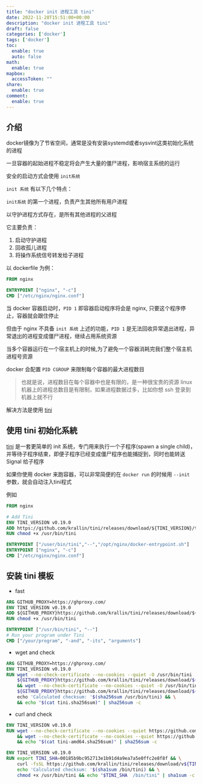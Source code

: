 ```yaml
---
title: "docker init 进程工具 tini"
date: 2022-11-28T15:51:00+00:00
description: "docker init 进程工具 tini"
draft: false
categories: ['docker']
tags: ['docker']
toc:
  enable: true
  auto: false
math:
  enable: true
mapbox:
  accessToken: ""
share:
  enable: true
comment:
  enable: true
---
```


## 介绍

docker镜像为了节省空间，通常是没有安装systemd或者sysvint这类初始化系统的进程

一旦容器的起始进程不稳定将会产生大量的僵尸进程，影响宿主系统的运行

安全的启动方式会使用 `init系统`

`init 系统` 有以下几个特点：

`init系统` 的第一个进程，负责产生其他所有用户进程

以守护进程方式存在，是所有其他进程的父进程

它主要负责：

1. 启动守护进程
2. 回收孤儿进程
3. 将操作系统信号转发给子进程

以 dockerfile 为例：

```Dockerfile
FROM nginx

ENTRYPOINT ["nginx", "-c"]
CMD ["/etc/nginx/nginx.conf"]
```

当 docker 容器启动时，`PID 1` 即容器启动程序将会是 nginx, 只要这个程序停止，容器就会跟住停止

但由于 nginx 不具备 `init 系统` 上述的功能，`PID 1` 是无法回收异常退出进程，异常退出的进程变成僵尸进程，继续占用系统资源

当多个容器运行在一个宿主机上的时候,为了避免一个容器消耗完我们整个宿主机进程号资源

docker 会配置 `PID CGROUP` 来限制每个容器的最大进程数目

> 也就是说，进程数目在每个容器中也是有限的，是一种很宝贵的资源
> linux 机器上的进程总数目是有限制，如果进程数据过多，比如你想 ssh 登录到机器上就不行

解决方法是使用 [tini](https://github.com/krallin/tini)

## 使用 tini 初始化系統

 [tini](https://github.com/krallin/tini) 是一套更简单的 init 系统，专门用来执行一个子程序(spawn a single child)，并等待子程序结束，即便子程序已经变成僵尸程序也能捕捉到，同时也能转送 Signal 给子程序

如果你使用 docker 来跑容器，可以非常简便的在 `docker run` 的时候用 `--init` 参数，就会自动注入tini程式

例如

```Dockerfile
FROM nginx

# Add Tini
ENV TINI_VERSION v0.19.0
ADD https://github.com/krallin/tini/releases/download/${TINI_VERSION}/tini /usr/bin/tini
RUN chmod +x /usr/bin/tini

ENTRYPOINT ["/user/bin/tini","--","/opt/nginx/docker-entrypoint.sh"]
ENTRYPOINT ["nginx", "-c"]
CMD ["/etc/nginx/nginx.conf"]
```

## 安装 tini 模板

- fast

```Dockerfile
ARG GITHUB_PROXY=https://ghproxy.com/
ENV TINI_VERSION v0.19.0
ADD ${GITHUB_PROXY}https://github.com/krallin/tini/releases/download/${TINI_VERSION}/tini /usr/bin/tini
RUN chmod +x /usr/bin/tini

ENTRYPOINT ["/usr/bin/tini", "--"]
# Run your program under Tini
CMD ["/your/program", "-and", "-its", "arguments"]
```

- wget and check

```Dockerfile
ARG GITHUB_PROXY=https://ghproxy.com/
ENV TINI_VERSION v0.19.0
RUN wget --no-check-certificate --no-cookies --quiet -O /usr/bin/tini  \
	${GITHUB_PROXY}https://github.com/krallin/tini/releases/download/${TINI_VERSION}/tini \
    && wget --no-check-certificate --no-cookies --quiet -O /usr/bin/tini.sha256sum \
	${GITHUB_PROXY}https://github.com/krallin/tini/releases/download/${TINI_VERSION}/tini.sha256sum \
	echo 'Calculated checksum: '$(sha256sum /usr/bin/tini) && \
    && echo "$(cat tini.sha256sum)" | sha256sum -c
```

- curl and check

```Dockerfile
ENV TINI_VERSION v0.19.0
RUN wget --no-check-certificate --no-cookies --quiet https://github.com/krallin/tini/releases/download/${TINI_VERSION}/tini-amd64 \
    && wget --no-check-certificate --no-cookies --quiet https://github.com/krallin/tini/releases/download/${TINI_VERSION}/tini-amd64.sha256sum \
    && echo "$(cat tini-amd64.sha256sum)" | sha256sum -c

ENV TINI_VERSION v0.19.0
RUN export TINI_SHA=00185b9bc952713e1b91d4a9ea7a5e0ffc2e8f8f && \
    curl -fsSL https://github.com/krallin/tini/releases/download/v${TINI_VERSION}/tini -o /usr/bin/tini && \
    echo 'Calculated checksum: '$(sha1sum /bin/tini) && \
    chmod +x /usr/bin/tini && echo "$TINI_SHA  /bin/tini" | sha1sum -c
```
